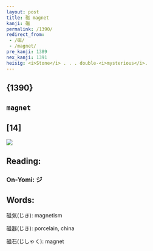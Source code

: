 ```yaml
---
layout: post
title: 磁 magnet
kanji: 磁
permalink: /1390/
redirect_from:
 - /磁/
 - /magnet/
pre_kanji: 1389
nex_kanji: 1391
heisig: <i>Stone</i> . . . double-<i>mysterious</i>.
---
```


## {1390}

## `magnet`

## [14]

<div class="stroke"><img src="E7A381.png" /></div>

## Reading:

### On-Yomi: ジ

## Words:

磁気(じき): magnetism

磁器(じき): porcelain, china

磁石(じしゃく): magnet
